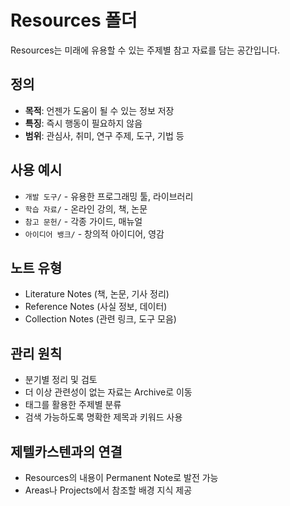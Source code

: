 # Resources 폴더

Resources는 미래에 유용할 수 있는 주제별 참고 자료를 담는 공간입니다.

## 정의
- **목적**: 언젠가 도움이 될 수 있는 정보 저장
- **특징**: 즉시 행동이 필요하지 않음
- **범위**: 관심사, 취미, 연구 주제, 도구, 기법 등

## 사용 예시
- `개발 도구/` - 유용한 프로그래밍 툴, 라이브러리
- `학습 자료/` - 온라인 강의, 책, 논문
- `참고 문헌/` - 각종 가이드, 매뉴얼
- `아이디어 뱅크/` - 창의적 아이디어, 영감

## 노트 유형
- Literature Notes (책, 논문, 기사 정리)
- Reference Notes (사실 정보, 데이터)
- Collection Notes (관련 링크, 도구 모음)

## 관리 원칙
- 분기별 정리 및 검토
- 더 이상 관련성이 없는 자료는 Archive로 이동
- 태그를 활용한 주제별 분류
- 검색 가능하도록 명확한 제목과 키워드 사용

## 제텔카스텐과의 연결
- Resources의 내용이 Permanent Note로 발전 가능
- Areas나 Projects에서 참조할 배경 지식 제공